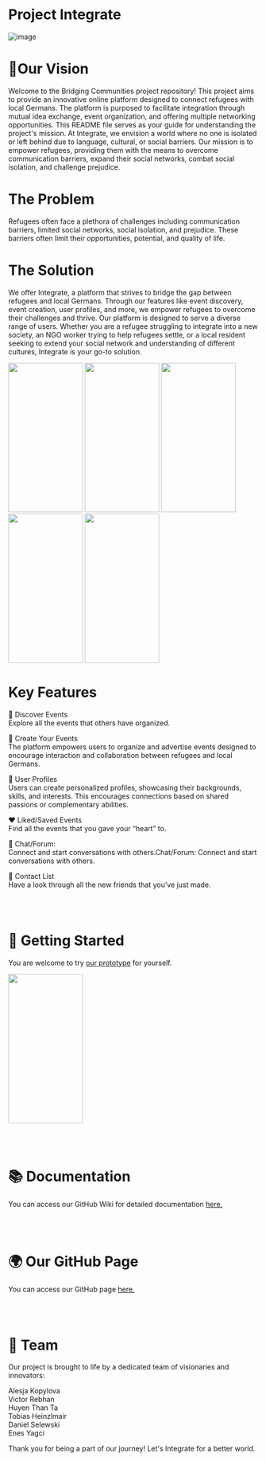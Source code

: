 # Project Integrate 
![image](https://github.com/Real-Projects-Digitalization/ss22-team-7-sose23/assets/56035923/3f484e36-fed8-4c54-bcbf-e116b602b66f)


# 🎯Our Vision
Welcome to the Bridging Communities project repository! This project aims to provide an innovative online platform designed to connect refugees with local Germans. The platform is purposed to facilitate integration through mutual idea exchange, event organization, and offering multiple networking opportunities. This README file serves as your guide for understanding the project's mission. At Integrate, we envision a world where no one is isolated or left behind due to language, cultural, or social barriers. Our mission is to empower refugees, providing them with the means to overcome communication barriers, expand their social networks, combat social isolation, and challenge prejudice.

# The Problem  
Refugees often face a plethora of challenges including communication barriers, limited social networks, social isolation, and prejudice. These barriers often limit their opportunities, potential, and quality of life.

# The Solution  
We offer Integrate, a platform that strives to bridge the gap between refugees and local Germans. Through our features like event discovery, event creation, user profiles, and more, we empower refugees to overcome their challenges and thrive. Our platform is designed to serve a diverse range of users. Whether you are a refugee struggling to integrate into a new society, an NGO worker trying to help refugees settle, or a local resident seeking to extend your social network and understanding of different cultures, Integrate is your go-to solution.


<img src="https://github.com/Real-Projects-Digitalization/ss22-team-7-sose23/assets/56035923/f392b5dc-0b78-4f86-a0fc-b559b1f913f2" width="150" height="300">
<img src="https://github.com/Real-Projects-Digitalization/ss22-team-7-sose23/assets/56035923/be96a6c9-e29d-4d3a-a88e-8e89e7c637aa" width="150" height="300">
<img src="https://github.com/Real-Projects-Digitalization/ss22-team-7-sose23/assets/56035923/d70928d6-8cc1-4981-9427-60db8d7427ca" width="150" height="300">
<img src="https://github.com/Real-Projects-Digitalization/ss22-team-7-sose23/assets/56035923/8a48970e-d08e-40b6-a0c5-2f10b32db21a" width="150" height="300">
<img src="https://github.com/Real-Projects-Digitalization/ss22-team-7-sose23/assets/56035923/fb9aac04-aad6-4579-9f55-a716921dbe65" width="150" height="300">  

# Key Features  
🎫 Discover Events  
Explore all the events that others have organized.

📅 Create Your Events  
The platform empowers users to organize and advertise events designed to encourage interaction and collaboration between refugees and local Germans.

👤 User Profiles  
Users can create personalized profiles, showcasing their backgrounds, skills, and interests. This encourages connections based on shared passions or complementary abilities.

❤️ Liked/Saved Events  
Find all the events that you gave your “heart” to.

📱 Chat/Forum:   
Connect and start conversations with others.Chat/Forum: Connect and start conversations with others.

👥 Contact List  
Have a look through all the new friends that you’ve just made.

<br></br>

# 🚀 Getting Started
You are welcome to try [our prototype](https://www.figma.com/proto/QAGydlVljpiRFBgD3iVhPM/Group7---Entrepreneur?type=design&node-id=200-2154&scaling=scale-down&page-id=0%3A1&starting-point-node-id=200%3A876) for yourself. 
   
[<img src="https://github.com/Real-Projects-Digitalization/ss22-team-7-sose23/assets/56035923/29653250-caa2-4cac-a54f-0b6fa7faf73a" width="150" height="300">](https://www.figma.com/proto/QAGydlVljpiRFBgD3iVhPM/Group7---Entrepreneur?type=design&node-id=200-2154&scaling=scale-down&page-id=0%3A1&starting-point-node-id=200%3A876)

<br></br>


# 📚 Documentation
You can access our GitHub Wiki for detailed documentation [here.](https://github.com/Real-Projects-Digitalization/ss22-team-7-sose23/wiki)  

<br></br>

# 🌍 Our GitHub Page
You can access our GitHub page [here.](https://github.com/Real-Projects-Digitalization/ss22-team-7-sose23/page)  

<br></br>

# 🤝 Team  
Our project is brought to life by a dedicated team of visionaries and innovators:  

Alesja Kopylova  
Victor Rebhan  
Huyen Than Ta  
Tobias Heinzlmair  
Daniel Selewski  
Enes Yagci  

Thank you for being a part of our journey! Let's Integrate for a better world.

